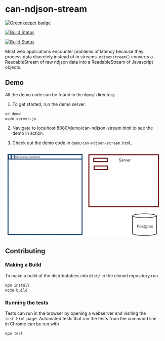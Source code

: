# can-ndjson-stream

[![Greenkeeper badge](https://badges.greenkeeper.io/canjs/can-ndjson-stream.svg)](https://greenkeeper.io/)

[![Build Status](https://travis-ci.org/canjs/can-ndjson-stream.png?branch=master)](https://travis-ci.org/canjs/can-ndjson-stream)

[![Build Status](https://saucelabs.com/browser-matrix/can-ndjson-stream.svg)](https://saucelabs.com/beta/builds/270fe2884b8940f68684fae62c89c39e)


Most web applications encounter problems of latency because they process data discretely instead of in streams. `ndjsonstream()` converts a ReadableStream of raw ndjson data into a ReadableStream of Javascript objects.

## Demo

All the demo code can be found in the `demo/` directory. 

1. To get started, run the demo server.

```shell
cd demo
node server.js
```

2. Navigate to localhost:8080/demo/can-ndjson-stream.html to see the demo in action.

3. Check out the demo code in `demo/can-ndjson-stream.html`.

![ndjsonStream Visual](ndjsonStream.gif)


## Contributing

### Making a Build

To make a build of the distributables into `dist/` in the cloned repository run

```
npm install
node build
```

### Running the tests

Tests can run in the browser by opening a webserver and visiting the `test.html` page.
Automated tests that run the tests from the command line in Chrome can be run with

```
npm test
```
